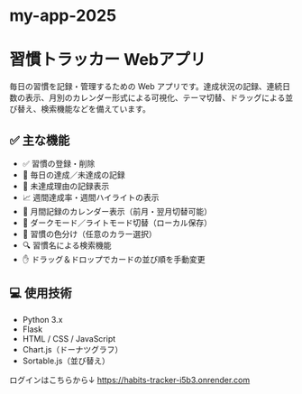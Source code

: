 # my-app-2025
# 習慣トラッカー Webアプリ

毎日の習慣を記録・管理するための Web アプリです。達成状況の記録、連続日数の表示、月別のカレンダー形式による可視化、テーマ切替、ドラッグによる並び替え、検索機能などを備えています。

## ✅ 主な機能

- ✅ 習慣の登録・削除
- 📅 毎日の達成／未達成の記録
- 💬 未達成理由の記録表示
- 📈 週間達成率・週間ハイライトの表示
- 📆 月間記録のカレンダー表示（前月・翌月切替可能）
- 🎨 ダークモード／ライトモード切替（ローカル保存）
- 🎯 習慣の色分け（任意のカラー選択）
- 🔍 習慣名による検索機能
- ✋ ドラッグ＆ドロップでカードの並び順を手動変更

## 💻 使用技術

- Python 3.x
- Flask
- HTML / CSS / JavaScript
- Chart.js（ドーナツグラフ）
- Sortable.js（並び替え）


ログインはこちらから↓
https://habits-tracker-i5b3.onrender.com
